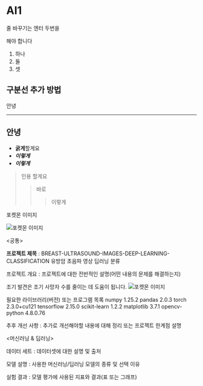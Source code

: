 # AI1

줄 바꾸기는
엔터 두번을 

해야 합니다
1. 하나
2. 둘
3. 셋

구분선 추가 방법 
---
안녕
***
안녕
---
+ **굵게**할게요
+ ___이렇게___
+ ***이렇게***

>인용 할게요
>>바로
>>>이렇게

포켓몬 이미지

![포켓몬 이미지](https://github.com/woogunny/BREAST-ULTRASOUND-IMAGES-DEEP-LEARNING-CLASSIFICATION-/blob/main/pocket.png)



<공통>

**프로젝트 제목** : BREAST-ULTRASOUND-IMAGES-DEEP-LEARNING-CLASSIFICATION 유방암 초음파 영상 딥러닝 분류 

프로젝트 개요 : 프로젝트에 대한 전반적인 설명(어떤 내용의 문제를 해결하는지)

조기 발견은 조기 사망자 수를 줄이는 데 도움이 됩니다. 
![포켓몬 이미지](https://github.com/woogunny/BREAST-ULTRASOUND-IMAGES-DEEP-LEARNING-CLASSIFICATION-/blob/main/example.png)


필요한 라이브러리(버전) 또는 프로그램 목록
numpy                            1.25.2
pandas                           2.0.3
torch                            2.3.0+cu121
tensorflow                       2.15.0
scikit-learn                     1.2.2
matplotlib                       3.7.1
opencv-python                    4.8.0.76


추후 개선 사항 : 추가로 개선해야할 내용에 대해 정리 또는 프로젝트 한계점 설명

<머신러닝 & 딥러닝>

데이터 세트 : 데이터셋에 대한 설명 및 출처

모델 설명 : 사용한 머신러닝/딥러닝 모델의 종류 및 선택 이유

실험 결과 : 모델 평가에 사용된 지표와 결과(표 또는 그래프)


